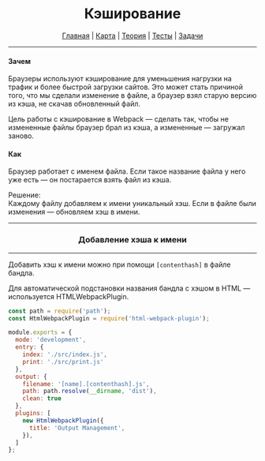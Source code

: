 <div align="center">

# Кэширование

[Главная](https://github.com/dollaween/junior-roadmap/)
|
[Карта](/roadmap/README.md)
|
[Теория](/theory/README.md)
|
[Тесты](/tests/README.md)
|
[Задачи](/tasks/README.md)

</div>

---

#### Зачем
Браузеры используют кэширование для уменьшения нагрузки на трафик и более быстрой загрузки сайтов. Это может стать причиной того, что мы сделали изменение в файле, а браузер взял старую версию из кэша, не скачав обновленный файл.

Цель работы с кэширование в Webpack — сделать так, чтобы не измененные файлы браузер брал из кэша, а измененные — загружал заново.

#### Как
Браузер работает с именем файла. Если такое название файла у него уже есть — он постарается взять файл из кэша.

Решение:  
Каждому файлу добавляем к имени уникальный хэш. Если в файле были изменения — обновляем хэш в имени.

---

<div align="center">

### Добавление хэша к имени

</div>

---

Добавить хэш к имени можно при помощи `[contenthash]` в файле бандла.

Для автоматической подстановки названия бандла с хэшом в HTML — используется HTMLWebpackPlugin.

```js
const path = require('path');
const HtmlWebpackPlugin = require('html-webpack-plugin');

module.exports = {
  mode: 'development',
  entry: {
    index: './src/index.js',
    print: './src/print.js'
  },
  output: {
    filename: '[name].[contenthash].js',
    path: path.resolve(__dirname, 'dist'),
    clean: true
  },
  plugins: [
    new HtmlWebpackPlugin({
      title: 'Output Management',
    }),
  ]
};
```
